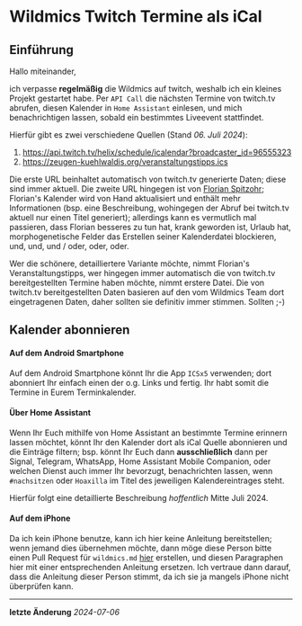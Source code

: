 # Wildmics Twitch Termine als iCal

## Einführung

Hallo miteinander,

ich verpasse **regelmäßig** die Wildmics auf twitch, weshalb ich ein kleines Projekt gestartet habe. Per `API Call` die nächsten Termine von twitch.tv abrufen, diesen Kalender in `Home Assistant` einlesen, und mich benachrichtigen lassen, sobald ein bestimmtes Liveevent stattfindet.

Hierfür gibt es zwei verschiedene Quellen (Stand *06. Juli 2024*):

1. https://api.twitch.tv/helix/schedule/icalendar?broadcaster_id=96555323
2. https://zeugen-kuehlwaldis.org/veranstaltungstipps.ics

Die erste URL beinhaltet automatisch von twitch.tv generierte Daten; diese sind immer aktuell. Die zweite URL hingegen ist von [Florian Spitzohr](https://zeugen-kuehlwaldis.org); Florian's Kalender wird von Hand aktualisiert und enthält mehr Informationen (bsp. eine Beschreibung, wohingegen der Abruf bei twitch.tv aktuell nur einen Titel generiert); allerdings kann es vermutlich mal passieren, dass Florian besseres zu tun hat, krank geworden ist, Urlaub hat, morphogenetische Felder das Erstellen seiner Kalenderdatei blockieren, und, und, und / oder, oder, oder.

Wer die schönere, detailliertere Variante möchte, nimmt Florian's Veranstaltungstipps, wer hingegen immer automatisch die von twitch.tv bereitgestellten Termine haben möchte, nimmt erstere Datei. Die von twitch.tv bereitgestellten Daten basieren auf den vom Wildmics Team dort eingetragenen Daten, daher sollten sie definitiv immer stimmen. Sollten ;-)

## Kalender abonnieren

#### Auf dem Android Smartphone

Auf dem Android Smartphone könnt Ihr die App `ICSx5` verwenden; dort abonniert Ihr einfach einen der o.g. Links und fertig. Ihr habt somit die Termine in Eurem Terminkalender.

#### Über Home Assistant

Wenn Ihr Euch mithilfe von Home Assistant an bestimmte Termine erinnern lassen möchtet, könnt Ihr den Kalender dort als iCal Quelle abonnieren und die Einträge filtern; bsp. könnt Ihr Euch dann **ausschließlich** dann per Signal, Telegram, WhatsApp, Home Assistant Mobile Companion, oder welchen Dienst auch immer Ihr bevorzugt, benachrichten lassen, wenn `#nachsitzen` oder `Hoaxilla` im Titel des jeweiligen Kalendereintrages steht.

Hierfür folgt eine detaillierte Beschreibung *hoffentlich* Mitte Juli 2024.

#### Auf dem iPhone

Da ich kein iPhone benutze, kann ich hier keine Anleitung bereitstellen; wenn jemand dies übernehmen möchte, dann möge diese Person bitte einen Pull Request für `wildmics.md` [hier](https://github.com/prankousky/prankousky.github.io) erstellen, und diesen Paragraphen hier mit einer entsprechenden Anleitung ersetzen. Ich vertraue dann darauf, dass die Anleitung dieser Person stimmt, da ich sie ja mangels iPhone nicht überprüfen kann.

---

**letzte Änderung** *2024-07-06*
